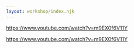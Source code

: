 ```yaml
---
layout: workshop/index.njk
---
```


https://www.youtube.com/watch?v=m9EX0f6V11Y

https://www.youtube.com/watch?v=m9EX0f6V11Y